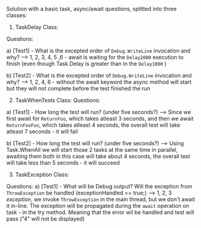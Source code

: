 ﻿Solution with a basic task, async/await questions, splitted into three classes:

1. TaskDelay Class:

Questions:

a) [Test1]  - What is the excepted order of `Debug.WriteLine` invocation and why?
	--> 1, 2, 3, 4, 5 ,6 - await is waiting for the `Delay2000` execution to finish (even though Task.Delay is greater than in the `Delay1000` )

b) [Test2]  - What is the excepted order of `Debug.WriteLine` invocation and why?
	--> 1, 2, 4, 6 - without the await keyword the async method will start but they will not complete before the test finished the run


2. TaskWhenTests Class:
Questions:

a) [Test1] - How long the test will run? (under five seconds?)
	--> Since we first await for `ReturnFoo`, which takes atleast 3 seconds, and then we await `ReturnFooFoo`, which takes atleast 4 seconds, the overall test will take atleast 7 seconds - it will fail

b) [Test2] - How long the test will run? (under five seconds?)
	--> Using Task.WhenAll we will start those 2 tasks at the same time in parallel, awaiting them both in this case will take about 4 seconds, the overall test will take less than 5 seconds - it will succeed


3. TaskException Class:

Questions:
a) [Test1] - What will be Debug output? Will the exception from `ThrowException` be handled (exceptionHandled == true;)
	 --> 1, 2, 3 *exception*, we invoke `ThrowException` in the main thread, but we don't await it in-line. The exception will be propagated during the `await` operation on task - in the try method. 
		Meaning that the error wil be handled and test will pass ("4" will not be displayed)
